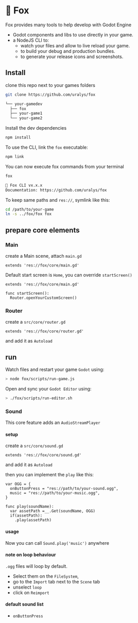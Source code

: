 # 🦊 Fox

Fox provides many tools to help develop with Godot Engine

- Godot components and libs to use directly in your game.
- a NodeJS CLI to:
  - watch your files and allow to live reload your game.
  - to build your debug and production bundles.
  - to generate your release icons and screenshots.

## Install

clone this repo next to your games folders

```sh
git clone https://github.com/uralys/fox
```

```sh
└── your-gamedev
  ├── fox
  ├── your-game1
  └── your-game2
```

Install the dev dependencies

```sh
npm install
```

To use the CLI, link the `fox` executable:

```sh
npm link
```

You can now execute fox commands from your terminal

```sh
fox

🦊 Fox CLI vx.x.x
Documentation: https://github.com/uralys/fox
```

To keep same paths and `res://`, symlink like this:

```sh
cd /path/to/your-game
ln -s ../fox/fox fox
```

## prepare core elements

### Main

create a Main scene, attach `main.gd`

```gdscript
extends 'res://fox/core/main.gd'
```

Default start screen is `Home`, you can override `startScreen()`

```gdscript
extends 'res://fox/core/main.gd'

func startScreen():
  Router.openYourCustomScreen()
```

### Router

create a `src/core/router.gd`

```gdscript
extends 'res://fox/core/router.gd'
```

and add it as `Autoload`

## run

Watch files and restart your game `Godot` using:

```sh
> node fox/scripts/run-game.js
```

Open and sync your `Godot Editor` using:

```sh
> ./fox/scripts/run-editor.sh
```

### Sound

This core feature adds an `AudioStreamPlayer`

#### setup

create a `src/core/sound.gd`

```gdscript
extends 'res://fox/core/sound.gd'
```

and add it as `Autoload`

then you can implement the `play` like this:

```gdscript
var OGG = {
  onButtonPress = "res://path/to/your-sound.ogg",
  music = "res://path/to/your-music.ogg",
}

func play(soundName):
  var assetPath =__.Get(soundName, OGG)
  if(assetPath):
    .play(assetPath)
```

#### usage

Now you can call `Sound.play('music')` anywhere

#### note on loop behaviour

`.ogg` files will loop by default.

- Select them on the `FileSystem`,
- go to the `Import` tab next to the `Scene` tab
- unselect `loop`
- click on `Reimport`

#### default sound list

- `onButtonPress`
